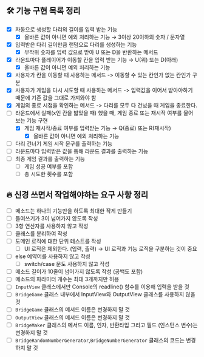 ## 🛠 기능 구현 목록 정리

- [x]  자동으로 생성할 다리의 길이를 입력 받는 기능
    - [x]  올바른 값이 아니면 예외 처리하는 기능 → 3이상 20이하의 숫자 / 문자열
- [x]  입력받은 다리 길이만큼 랜덤으로 다리를 생성하는 기능
    - [x]  무작위 숫자를 입력 값으로 받아 U 또는 D을 반환하는 메서드
- [x]  라운드마다 플레이어가 이동할 칸을 입력 받는 기능 → U(위) 또는 D(아래)
    - [x]  올바른 값이 아니면 예외 처리하는 기능
- [x]  사용자가 칸을 이동할 때 사용하는 메서드 -> 이동할 수 있는 칸인가 없는 칸인가 구분
- [x]  사용자가 게임을 다시 시도할 때 사용하는 메서드 -> 입력값을 이어서 받아야하기 때문에 기존 값을 그대로 가져와야 함
- [x]  게임의 종료 시점을 확인하는 메서드 -> 다리를 모두 다 건넜을 때 게임을 종료한다.
- [ ]  라운드에서 실패(x인 칸을 밟았을 때) 했을 때, 게임 종료 또는 재시작 여부를 물어보는 기능 구현
    - [x]  게임 재시작/종료 여부를 입력받는 기능 → Q(종료) 또는 R(재시작)
        - [x]  올바른 값이 아니면 예외 처리하는 기능
- [ ]  다리 건너기 게임 시작 문구를 출력하는 기능
- [ ]  라운드마다 입력받은 값을 통해 라운드 결과를 출력하는 기능
- [ ]  최종 게임 결과를 출력하는 기능
    - [ ]  게임 성공 여부를 포함
    - [ ]  총 시도한 횟수를 포함

## 🔥 신경 쓰면서 작업해야하는 요구 사항 정리

- [ ]  메소드는 하나의 기능만을 하도록 최대한 작게 만들기
- [ ]  들여쓰기가 3이 넘어가지 않도록 작성
- [ ]  3항 연산자를 사용하지 않고 작성
- [ ]  클래스를 분리하여 작성
- [ ]  도메인 로직에 대한 단위 테스트를 작성
    - [ ]  UI 로직은 제외한다. (입력, 출력) → UI 로직과 기능 로직을 구분하는 것이 중요
- [ ]  else 예약어를 사용하지 않고 작성
    - [ ]  switch/case 문도 사용하지 않고 작성
- [ ]  메소드 길이가 10줄이 넘어가지 않도록 작성 (공백도 포함)
- [ ]  메소드의 파라미터 개수는 최대 3개까지만 허용
- [ ]  `InputView` 클래스에서만 Console의 readline() 함수를 이용해 입력을 받을 것
- [ ]  `BridgeGame` 클래스 내부에서 InputView와 OutputView 클래스를 사용하지 않을 것
- [ ]  `BridgeGame` 클래스의 메서드 이름은 변경하지 말 것
- [ ]  `OutputView` 클래스의 메서드 이름은 변경하지 말 것
- [ ]  `BridgeMaker` 클래스의 메서드 이름, 인자, 반환타입 그리고 필드 (인스턴스 변수)는 변경하지 말 것
- [ ]  `BridgeRandomNumberGenerator`,`BridgeNumberGenerator` 클래스의 코드는 변경하지 말 것